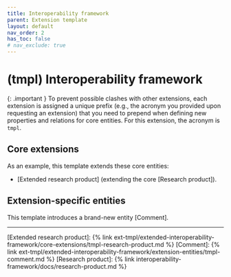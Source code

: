 ```yaml
---
title: Interoperability framework
parent: Extension template
layout: default
nav_order: 2
has_toc: false
# nav_exclude: true
---
```

# (tmpl) Interoperability framework

{: .important }
To prevent possible clashes with other extensions, each extension is assigned a unique prefix (e.g., the acronym you provided upon requesting an extension) that you need to prepend when defining new properties and relations for core entities. For this extension, the acronym is `tmpl`.

## Core extensions
As an example, this template extends these core entities:
- [Extended research product] (extending the core [Research product]).


## Extension-specific entities
This template introduces a brand-new entity [Comment].


----
[Extended research product]: {% link ext-tmpl/extended-interoperability-framework/core-extensions/tmpl-research-product.md %}
[Comment]: {% link ext-tmpl/extended-interoperability-framework/extension-entities/tmpl-comment.md %}
[Research product]: {% link interoperability-framework/docs/research-product.md %}
